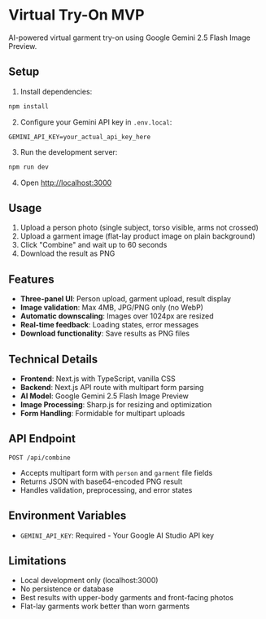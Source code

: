 # Virtual Try-On MVP

AI-powered virtual garment try-on using Google Gemini 2.5 Flash Image Preview.

<!-- Test comment for VS Code Git workflow -->
<!-- Environment variables configured - ready for deployment -->

## Setup

1. Install dependencies:
```bash
npm install
```

2. Configure your Gemini API key in `.env.local`:
```
GEMINI_API_KEY=your_actual_api_key_here
```

3. Run the development server:
```bash
npm run dev
```

4. Open [http://localhost:3000](http://localhost:3000)

## Usage

1. Upload a person photo (single subject, torso visible, arms not crossed)
2. Upload a garment image (flat-lay product image on plain background)
3. Click "Combine" and wait up to 60 seconds
4. Download the result as PNG

## Features

- **Three-panel UI**: Person upload, garment upload, result display
- **Image validation**: Max 4MB, JPG/PNG only (no WebP)
- **Automatic downscaling**: Images over 1024px are resized
- **Real-time feedback**: Loading states, error messages
- **Download functionality**: Save results as PNG files

## Technical Details

- **Frontend**: Next.js with TypeScript, vanilla CSS
- **Backend**: Next.js API route with multipart form parsing
- **AI Model**: Google Gemini 2.5 Flash Image Preview
- **Image Processing**: Sharp.js for resizing and optimization
- **Form Handling**: Formidable for multipart uploads

## API Endpoint

`POST /api/combine`
- Accepts multipart form with `person` and `garment` file fields
- Returns JSON with base64-encoded PNG result
- Handles validation, preprocessing, and error states

## Environment Variables

- `GEMINI_API_KEY`: Required - Your Google AI Studio API key

## Limitations

- Local development only (localhost:3000)
- No persistence or database
- Best results with upper-body garments and front-facing photos
- Flat-lay garments work better than worn garments